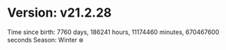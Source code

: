 # Version: v21.2.28
Time since birth: 7760 days, 186241 hours, 11174460 minutes, 670467600 seconds
Season: Winter ❄️
